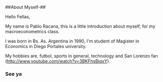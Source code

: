 ##About Myself-##

Hello Fellas,

My name is Pablo Racana, this is a little introduction about myself, for my macroeconometrics class.

I was born in Bs. As. Argentina in 1990, I'm student of Magister in Economics in Diego Portales university.

My hobbies are, futbol, sports in general, technology and San Lorenzo fan (http://www.youtube.com/watch?v=3BKFhsBiqxY).

### See ya
